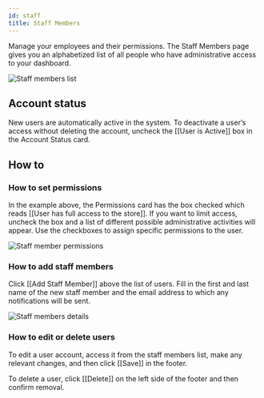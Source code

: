```yaml
---
id: staff
title: Staff Members
---
```


Manage your employees and their permissions. The Staff Members page gives you an alphabetized list of all people who have administrative access to your dashboard.

![Staff members list](assets/dashboard-config/config12.png)

## Account status

New users are automatically active in the system. To deactivate a user’s access without deleting the account, uncheck the [[User&nbsp;is&nbsp;Active]] box in the Account Status card.

## How to

### How to set permissions

In the example above, the Permissions card has the box checked which reads [[User&nbsp;has&nbsp;full&nbsp;access&nbsp;to&nbsp;the&nbsp;store]]. If you want to limit access, uncheck the box and a list of different possible administrative activities will appear. Use the checkboxes to assign specific permissions to the user.

![Staff member permissions](assets/dashboard-config/config14.png)


### How to add staff members

Click [[Add&nbsp;Staff&nbsp;Member]] above the list of users. Fill in the first and last name of the new staff member and the email address to which any notifications will be sent.

![Staff members details](assets/dashboard-config/config13.png)

### How to edit or delete users

To edit a user account, access it from the staff members list, make any relevant changes, and then click [[Save]] in the footer.

To delete a user, click [[Delete]] on the left side of the footer and then confirm removal.

